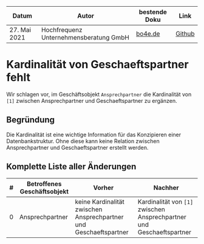 |**Datum**|**Autor**|**bestende Doku**|**Link**|
|---------|---------|-----------------|--------|
|27. Mai 2021|Hochfrequenz Unternehmensberatung GmbH|[bo4e.de](https://www.bo4e.de/dokumentation/geschaeftsobjekte/bo-ansprechpartner)|[Github](https://github.com/Hochfrequenz/bo4e-modification-proposals/blob/master/markdown/ansprechpartner_geschaeftspartner.md)|

# Kardinalität von Geschaeftspartner fehlt

Wir schlagen vor, im Geschäftsobjekt `Ansprechpartner` die Kardinalität von `[1]` zwischen Ansprechpartner und Geschaeftspartner zu ergänzen. 


## Begründung
Die Kardinalität ist eine wichtige Information für das Konzipieren einer Datenbankstruktur.
Ohne diese kann keine Relation zwischen Ansprechpartner und Geschaeftspartner erstellt werden.

## Komplette Liste aller Änderungen
|**#**|**Betroffenes Geschäftsobjekt**|**Vorher**|**Nachher**|
|-----|-------------------------------|----------|-----------|
|0| Ansprechpartner | keine Kardinalität zwischen Ansprechpartner und Geschaeftspartner | Kardinalität von `[1]` zwischen Ansprechpartner und Geschaeftspartner |